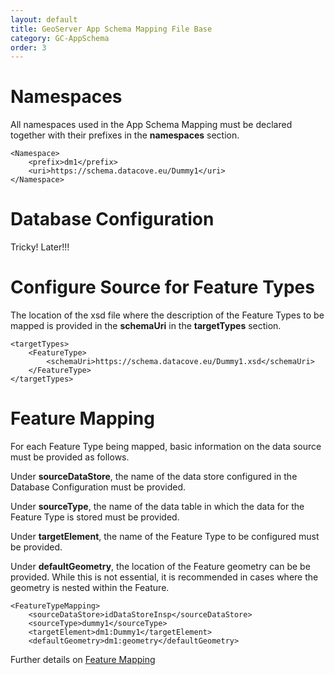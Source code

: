 ```yaml
---
layout: default
title: GeoServer App Schema Mapping File Base
category: GC-AppSchema
order: 3
---
```


# Namespaces
All namespaces used in the App Schema Mapping must be declared together with their prefixes in the **namespaces** section.
```
<Namespace>
	<prefix>dm1</prefix>
	<uri>https://schema.datacove.eu/Dummy1</uri>
</Namespace>		
```

# Database Configuration
Tricky! Later!!!

# Configure Source for Feature Types
The location of the xsd file where the description of the Feature Types to be mapped is provided in the **schemaUri** in the **targetTypes** section.

```
<targetTypes>
	<FeatureType>
		<schemaUri>https://schema.datacove.eu/Dummy1.xsd</schemaUri>
	</FeatureType>
</targetTypes>
```

# Feature Mapping
For each Feature Type being mapped, basic information on the data source must be provided as follows.

Under **sourceDataStore**, the name of the data store configured in the Database Configuration must be provided.

Under **sourceType**, the name of the data table in which the data for the Feature Type is stored must be provided.

Under **targetElement**, the name of the Feature Type to be configured must be provided.

Under **defaultGeometry**, the location of the Feature geometry can be be provided. While this is not essential, it is recommended in cases where the geometry is nested within the Feature.

```
<FeatureTypeMapping>
	<sourceDataStore>idDataStoreInsp</sourceDataStore>
	<sourceType>dummy1</sourceType>
	<targetElement>dm1:Dummy1</targetElement>
	<defaultGeometry>dm1:geometry</defaultGeometry> 
```

Further details on [Feature Mapping](https://github.com/DataCoveEU/API4INSPIRE/blob/gh-pages/ogc-api/GS-AppSchemaFeatureMapping.md)
